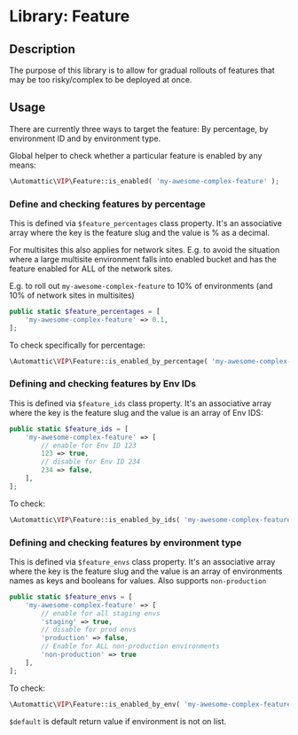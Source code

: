 # Library: Feature

## Description

The purpose of this library is to allow for gradual rollouts of features that may be too risky/complex to be deployed at once.

## Usage

There are currently three ways to target the feature: By percentage, by environment ID and by environment type.

Global helper to check whether a particular feature is enabled by any means:

```php
\Automattic\VIP\Feature::is_enabled( 'my-awesome-complex-feature' );
```

### Define and checking features by percentage

This is defined via `$feature_percentages` class property. It's an associative array where the key is the feature slug and the value is % as a decimal.

For multisites this also applies for network sites. E.g. to avoid the situation where a large multisite environment falls into enabled bucket and has the feature enabled for ALL of the network sites.

E.g. to roll out `my-awesome-complex-feature` to 10% of environments (and 10% of network sites in multisites)

```php
public static $feature_percentages = [
	'my-awesome-complex-feature' => 0.1,
];
```

To check specifically for percentage:

```php
\Automattic\VIP\Feature::is_enabled_by_percentage( 'my-awesome-complex-feature' );
```

### Defining and checking features by Env IDs

This is defined via `$feature_ids` class property. It's an associative array where the key is the feature slug and the value is an array of Env IDS:

```php
public static $feature_ids = [
	'my-awesome-complex-feature' => [
		// enable for Env ID 123
		123 => true,
		// disable for Env ID 234
		234 => false,
	],
];
```

To check:

```php
\Automattic\VIP\Feature::is_enabled_by_ids( 'my-awesome-complex-feature' );
```

### Defining and checking features by environment type

This is defined via `$feature_envs` class property. It's an associative array where the key is the feature slug and the value is an array of environments names as keys and booleans for values. Also supports `non-production`

```php
public static $feature_envs = [
	'my-awesome-complex-feature' => [
		// enable for all staging envs
		'staging' => true,
		// disable for prod envs
		'production' => false,
		// Enable for ALL non-production environments
		'non-production' => true
	],
];
```

To check:

```php
\Automattic\VIP\Feature::is_enabled_by_env( 'my-awesome-complex-feature', $default = false );
```

`$default` is default return value if environment is not on list.